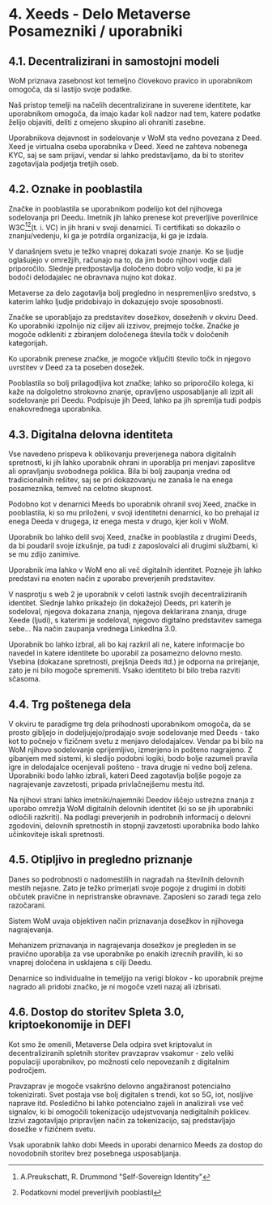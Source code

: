 # 4. Xeeds - Delo Metaverse Posamezniki / uporabniki

## 4.1. Decentralizirani in samostojni modeli

WoM priznava zasebnost kot temeljno človekovo pravico in uporabnikom omogoča, da si lastijo svoje podatke.

Naš pristop temelji na načelih decentralizirane in suverene identitete, kar uporabnikom omogoča, da imajo kadar koli nadzor nad tem, katere podatke želijo objaviti, deliti z omejeno skupino ali ohraniti zasebne.

Uporabnikova dejavnost in sodelovanje v WoM sta vedno povezana z Deed. Xeed je virtualna oseba uporabnika v Deed. Xeed ne zahteva nobenega KYC, saj se sam prijavi, vendar si lahko predstavljamo, da bi to storitev zagotavljala podjetja tretjih oseb.

## 4.2. Oznake in pooblastila

Značke in pooblastila se uporabnikom podelijo kot del njihovega sodelovanja pri Deedu. Imetnik jih lahko prenese kot preverljive poverilnice W3C[^7][^8](t. i. VC) in jih hrani v svoji denarnici. Ti certifikati so dokazilo o znanju/vedenju, ki ga je potrdila organizacija, ki ga je izdala.

V današnjem svetu je težko vnaprej dokazati svoje znanje. Ko se ljudje oglašujejo v omrežjih, računajo na to, da jim bodo njihovi vodje dali priporočilo. Slednje predpostavlja določeno dobro voljo vodje, ki pa je bodoči delodajalec ne obravnava nujno kot dokaz.

Metaverse za delo zagotavlja bolj pregledno in nespremenljivo sredstvo, s katerim lahko ljudje pridobivajo in dokazujejo svoje sposobnosti.

Značke se uporabljajo za predstavitev dosežkov, doseženih v okviru Deed. Ko uporabniki izpolnijo niz ciljev ali izzivov, prejmejo točke. Značke je mogoče odkleniti z zbiranjem določenega števila točk v določenih kategorijah.

Ko uporabnik prenese značke, je mogoče vključiti število točk in njegovo uvrstitev v Deed za ta poseben dosežek.

Pooblastila so bolj prilagodljiva kot značke; lahko so priporočilo kolega, ki kaže na dolgoletno strokovno znanje, opravljeno usposabljanje ali izpit ali sodelovanje pri Deedu. Podpisuje jih Deed, lahko pa jih spremlja tudi podpis enakovrednega uporabnika.

## 4.3. Digitalna delovna identiteta

Vse navedeno prispeva k oblikovanju preverjenega nabora digitalnih spretnosti, ki jih lahko uporabnik ohrani in uporablja pri menjavi zaposlitve ali opravljanju svobodnega poklica. Bila bi bolj zaupanja vredna od tradicionalnih rešitev, saj se pri dokazovanju ne zanaša le na enega posameznika, temveč na celotno skupnost.

Podobno kot v denarnici Meeds bo uporabnik ohranil svoj Xeed, značke in pooblastila, ki so mu priloženi, v svoji identitetni denarnici, ko bo prehajal iz enega Deeda v drugega, iz enega mesta v drugo, kjer koli v WoM.

Uporabnik bo lahko delil svoj Xeed, značke in pooblastila z drugimi Deeds, da bi poudaril svoje izkušnje, pa tudi z zaposlovalci ali drugimi službami, ki se mu zdijo zanimive.

Uporabnik ima lahko v WoM eno ali več digitalnih identitet. Pozneje jih lahko predstavi na enoten način z uporabo preverjenih predstavitev.

V nasprotju s web 2 je uporabnik v celoti lastnik svojih decentraliziranih identitet. Slednje lahko prikažejo (in dokažejo) Deeds, pri katerih je sodeloval, njegova dokazana znanja, njegova deklarirana znanja, druge Xeede (ljudi), s katerimi je sodeloval, njegovo digitalno predstavitev samega sebe... Na način zaupanja vrednega LinkedIna 3.0.

Uporabnik bo lahko izbral, ali bo kaj razkril ali ne, katere informacije bo navedel in katere identitete bo uporabil za posamezno delovno mesto. Vsebina (dokazane spretnosti, prejšnja Deeds itd.) je odporna na prirejanje, zato je ni bilo mogoče spremeniti. Vsako identiteto bi bilo treba razviti sčasoma.

## 4.4. Trg poštenega dela

V okviru te paradigme trg dela prihodnosti uporabnikom omogoča, da se prosto gibljejo in dodeljujejo/prodajajo svoje sodelovanje med Deeds - tako kot to počnejo v fizičnem svetu z menjavo delodajalcev. Vendar pa bi bilo na WoM njihovo sodelovanje oprijemljivo, izmerjeno in pošteno nagrajeno. Z gibanjem med sistemi, ki sledijo podobni logiki, bodo bolje razumeli pravila igre in delodajalce ocenjevali pošteno - trava drugje ni vedno bolj zelena. Uporabniki bodo lahko izbrali, kateri Deed zagotavlja boljše pogoje za nagrajevanje zavzetosti, pripada privlačnejšemu mestu itd.

Na njihovi strani lahko imetniki/najemniki Deedov iščejo ustrezna znanja z uporabo omrežja WoM digitalnih delovnih identitet (ki so se jih uporabniki odločili razkriti). Na podlagi preverjenih in podrobnih informacij o delovni zgodovini, delovnih spretnostih in stopnji zavzetosti uporabnika bodo lahko učinkoviteje iskali spretnosti.

## 4.5. Otipljivo in pregledno priznanje

Danes so podrobnosti o nadomestilih in nagradah na številnih delovnih mestih nejasne. Zato je težko primerjati svoje pogoje z drugimi in dobiti občutek pravične in nepristranske obravnave. Zaposleni so zaradi tega zelo razočarani.

Sistem WoM uvaja objektiven način priznavanja dosežkov in njihovega nagrajevanja.

Mehanizem priznavanja in nagrajevanja dosežkov je pregleden in se pravično uporablja za vse uporabnike po enakih izrecnih pravilih, ki so vnaprej določena in usklajena s cilji Deedu.

Denarnice so individualne in temeljijo na verigi blokov - ko uporabnik prejme nagrado ali pridobi značko, je ni mogoče vzeti nazaj ali izbrisati.

## 4.6. Dostop do storitev Spleta 3.0, kriptoekonomije in DEFI

Kot smo že omenili, Metaverse Dela odpira svet kriptovalut in decentraliziranih spletnih storitev pravzaprav vsakomur - zelo veliki populaciji uporabnikov, po možnosti celo nepovezanih z digitalnim področjem.

Pravzaprav je mogoče vsakršno delovno angažiranost potencialno tokenizirati. Svet postaja vse bolj digitalen s trendi, kot so 5G, iot, nosljive naprave itd. Posledično bi lahko potencialno zajeli in analizirali vse več signalov, ki bi omogočili tokenizacijo udejstvovanja nedigitalnih poklicev. Izzivi zagotavljajo pripravljen način za tokenizacijo, saj predstavljajo dosežke v fizičnem svetu.

Vsak uporabnik lahko dobi Meeds in uporabi denarnico Meeds za dostop do novodobnih storitev brez posebnega usposabljanja.

[^7]: A.Preukschatt, R. Drummond "Self-Sovereign Identity"
[^8]: Podatkovni model preverljivih pooblastil
